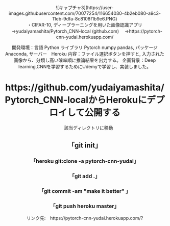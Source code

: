 
<div style = "text-align:center;" img ="https://user-images.githubusercontent.com/70077254/116654028-4a961a00-a9c3-11eb-945c-b31f681329d8.PNG">
![キャプチャ3](https://user-images.githubusercontent.com/70077254/116654030-4b2eb080-a9c3-11eb-9dfa-8c8108f1b9e6.PNG)
 <div  style = "text-align:center;">
 ・CIFAR-10, ディープラーニングを用いた画像認識アプリ
　→yudaiyamashita/Pytorch_CNN-local (github.com)
　→https://pytorch-cnn-yudai.herokuapp.com/

開発環境：言語 Python ライブラリ Pytorch numpy pandas, パッケージ Anaconda, サーバー　Heroku
内容：ファイル選択ボタンを押すと, 入力された画像から、分類し高い確率順に推論結果を出力する。
企画背景：Deep learning,CNNを学習するためにUdemyで学習し、実装しました。

   
<h1>https://github.com/yudaiyamashita/Pytorch_CNN-localからHerokuにデプロイして公開する</h1>
<ul>該当ディレクトリに移動</ul>
<h2>「git init」</h2>
<h3>「heroku git:clone -a pytorch-cnn-yudai」</h3>
<h3>「git add .」</h3>
<h3>「git commit -am "make it better" 」</h3>
<h3>「git push heroku master」</h3>
<dt>リンク先:　https://pytorch-cnn-yudai.herokuapp.com/?</dt>

